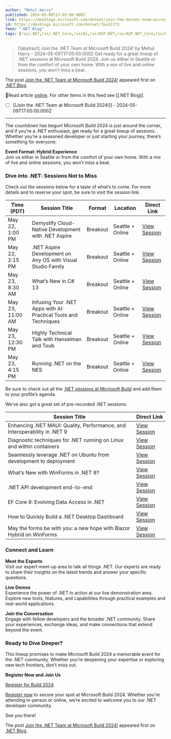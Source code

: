 ```yaml
---
author: "Mehul Harry"
published: 2024-05-09T17:05:00.000Z
link: https://devblogs.microsoft.com/dotnet/join-the-dotnet-team-microsoft-build-2024/
id: https://devblogs.microsoft.com/dotnet/?p=51773
feed: "․NET Blog"
tags: [rss/.NET,rss/.NET_Core,rss/AI,rss/ASP.NET,rss/ASP.NET_Core,rss/C,rss/Machine_Learning,rss/azure,rss/event,rss/microsoft_build]
---
```

> [!abstract] Join the .NET Team at Microsoft Build 2024! by Mehul Harry - 2024-05-09T17:05:00.000Z
> Get ready for a great lineup of .NET sessions at Microsoft Build 2024. Join us either in Seattle or from the comfort of your own home. With a mix of live and online sessions, you won’t miss a beat.

The post [Join the .NET Team at Microsoft Build 2024!](https://devblogs.microsoft.com/dotnet/join-the-dotnet-team-microsoft-build-2024/) appeared first on [.NET Blog](https://devblogs.microsoft.com/dotnet).

🔗Read article [online](https://devblogs.microsoft.com/dotnet/join-the-dotnet-team-microsoft-build-2024/). For other items in this feed see [[․NET Blog]].

- [ ] [[Join the ․NET Team at Microsoft Build 2024!]] - 2024-05-09T17:05:00.000Z
- - -
The countdown has begun! Microsoft Build 2024 is just around the corner, and if you’re a .NET enthusiast, get ready for a great lineup of sessions. Whether you’re a seasoned developer or just starting your journey, there’s something for everyone.

**Event Format: Hybrid Experience**  
Join us either in Seattle or from the comfort of your own home. With a mix of live and online sessions, you won’t miss a beat.

### Dive into .NET: Sessions Not to Miss

Check out the sessions below for a taste of what’s to come. For more details and to reserve your spot, be sure to visit the session link.

|Time (PDT)|Session Title|Format|Location|Direct Link|
|---|---|---|---|---|
|May 22, 1:00 PM|Demystify Cloud-Native Development with .NET Aspire|Breakout|Seattle + Online|[View Session](https://build.microsoft.com/sessions/1879189b-070b-4dfa-8c3b-8681e5442863?source=sessions)|
|May 22, 2:15 PM|.NET Aspire Development on Any OS with Visual Studio Family|Breakout|Seattle + Online|[View Session](https://build.microsoft.com/sessions/9b201e14-f060-49ff-8462-91fb35d9c763?source=sessions)|
|May 23, 8:30 AM|What’s New in C# 13|Breakout|Seattle + Online|[View Session](https://build.microsoft.com/sessions/689e5104-72e9-4d02-bb52-77676d1ec5bc?source=sessions)|
|May 23, 11:00 AM|Infusing Your .NET Apps with AI: Practical Tools and Techniques|Breakout|Seattle + Online|[View Session](https://build.microsoft.com/sessions/4bf46250-6959-4df4-957f-b355e723c5c6?source=sessions)|
|May 23, 12:30 PM|Highly Technical Talk with Hanselman and Toub|Breakout|Seattle + Online|[View Session](https://build.microsoft.com/sessions/620e1d0f-666d-46d7-9e42-3ae196c84911?source=sessions)|
|May 23, 4:15 PM|Running .NET on the NES|Breakout|Seattle + Online|[View Session](https://build.microsoft.com/sessions/0a4b8c8c-bd24-4e77-8df9-0b2e1190c453?source=sessions)|

Be sure to check out all the [.NET sessions at Microsoft Build](https://build.microsoft.com/sessions?search=.NET&sortBy=relevance) and add them to your profile’s agenda.

We’ve also got a great set of pre-recorded .NET sessions:

|Session Title|Direct Link|
|---|---|
|Enhancing .NET MAUI: Quality, Performance, and Interoperability in .NET 9|[View Session](https://build.microsoft.com/sessions/e1f72018-2b9c-46fe-9bbb-f788bb0bde77?source=sessions)|
|Diagnostic techniques for .NET running on Linux and within containers|[View Session](https://build.microsoft.com/sessions/eec1dbb9-6493-4e52-b484-596962d20402?source=sessions)|
|Seamlessly leverage .NET on Ubuntu from development to deployment|[View Session](https://build.microsoft.com/sessions/fe58e8ce-6a0d-42d9-911f-9ebfe44d6dad?source=sessions)|
|What’s New with WinForms in .NET 9?|[View Session](https://build.microsoft.com/sessions/b946ccb6-bb6b-4641-acc7-b5fadba2881e?source=sessions)|
|.NET API development end-to-end|[View Session](https://build.microsoft.com/sessions/4a14e5fd-9e5b-45d1-82c9-b98302ea54d6?source=sessions)|
|EF Core 9: Evolving Data Access in .NET|[View Session](https://build.microsoft.com/sessions/4f008f3d-c58a-4806-b6b4-dfb993b32c4f?source=sessions)|
|How to Quickly Build a .NET Desktop Dashboard|[View Session](https://build.microsoft.com/sessions/2e7fbd78-8829-4bea-b097-e9841a154081?source=sessions)|
|May the forms be with you: a new hope with Blazor Hybrid on WinForms|[View Session](https://build.microsoft.com/sessions/e6553928-dbf1-4519-81e7-4a6d262bd40e?source=sessions)|

### Connect and Learn

**Meet the Experts**  
Visit our expert meet-up area to talk all things .NET. Our experts are ready to share their insights on the latest trends and answer your specific questions.

**Live Demos**  
Experience the power of .NET in action at our live demonstration area. Explore new tools, features, and capabilities through practical examples and real-world applications.

**Join the Conversation**  
Engage with fellow developers and the broader .NET community. Share your experiences, exchange ideas, and make connections that extend beyond the event.

### Ready to Dive Deeper?

This lineup promises to make Microsoft Build 2024 a memorable event for the .NET community. Whether you’re deepening your expertise or exploring new tech frontiers, don’t miss out.

**Register Now and Join Us**  

[Register for Build 2024](https://build.microsoft.com/)

[Register now](https://build.microsoft.com/) to secure your spot at Microsoft Build 2024. Whether you’re attending in-person or online, we’re excited to welcome you to our .NET developer community.

See you there!

The post [Join the .NET Team at Microsoft Build 2024!](https://devblogs.microsoft.com/dotnet/join-the-dotnet-team-microsoft-build-2024/) appeared first on [.NET Blog](https://devblogs.microsoft.com/dotnet).
